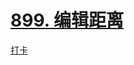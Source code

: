 # [899. 编辑距离](https://www.acwing.com/problem/content/901/)

[打卡](https://www.acwing.com/activity/content/problem/content/1006/1/)
